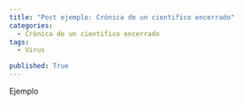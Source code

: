 ```yaml
---
title: "Post ejemplo: Crónica de un cientifico encerrado"
categories:
  - Crónica de un cientifico encerrado
tags:
  - Virus

published: True
---
```

Ejemplo
